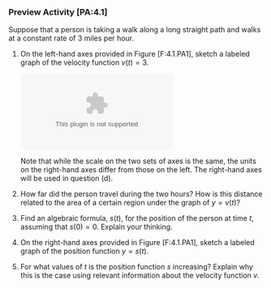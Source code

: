 ### Preview Activity \[PA:4.1\]

Suppose that a person is taking a walk along a long straight path and
walks at a constant rate of 3 miles per hour.

1.  On the left-hand axes provided in Figure \[F:4.1.PA1\], sketch a
    labeled graph of the velocity function $v(t) = 3$.

    ![At left, axes for plotting $y = v(t)$; at right, for plotting
    $y = s(t)$.<span
    data-label="F:4.1.PA1"></span>](figures/4_1_PA1.eps)

    Note that while the scale on the two sets of axes is the same, the
    units on the right-hand axes differ from those on the left. The
    right-hand axes will be used in question (d).

2.  How far did the person travel during the two hours? How is this
    distance related to the area of a certain region under the graph of
    $y = v(t)$?

3.  Find an algebraic formula, $s(t)$, for the position of the person at
    time $t$, assuming that $s(0) = 0$. Explain your thinking.

4.  On the right-hand axes provided in Figure \[F:4.1.PA1\], sketch a
    labeled graph of the position function $y = s(t)$.

5.  For what values of $t$ is the position function $s$ increasing?
    Explain why this is the case using relevant information about the
    velocity function $v$.